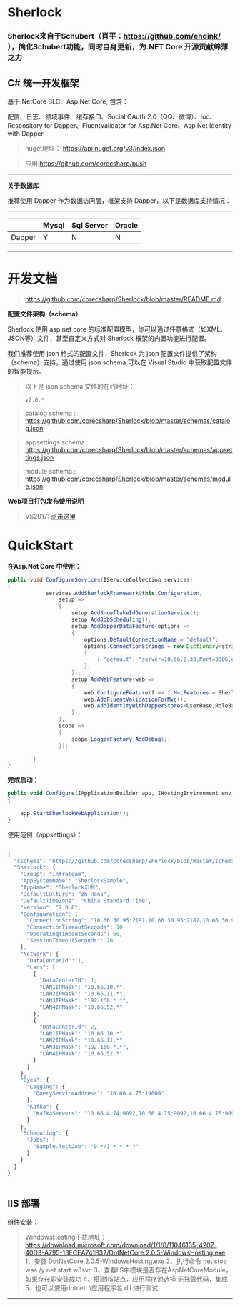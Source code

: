 # Sherlock
### Sherlock来自于Schubert（肖平：https://github.com/endink/ ），简化Schubert功能，同时自身更新，为.NET Core 开源贡献绵薄之力

## C# 统一开发框架

基于.NetCore BLC、Asp.Net Core, 包含：

配置、日志、领域事件、缓存接口、Social OAuth 2.0（QQ、微博）、Ioc、Respository for Dapper、FluentValidator for Asp.Net Core、Asp.Net Identity with Dapper


>nuget地址： https://api.nuget.org/v3/index.json

>应用:https://github.com/corecsharp/push

---

**关于数据库**   

推荐使用 Dapper 作为数据访问层，框架支持 Dapper，以下是数据库支持情况：   

---   


|               | Mysql  |  Sql Server | Oracle 
---------- |----------|--------------|------
Dapper  |      Y      |    N               |    N


---

# 开发文档

>https://github.com/corecsharp/Sherlock/blob/master/README.md

**配置文件架构（schema）**

Sherlock 使用 asp.net core 的标准配置模型，你可以通过任意格式（如XML、JSON等）文件，甚至自定义方式对 Sherlock 框架的内置功能进行配置。    

我们推荐使用 json 格式的配置文件，Sherlock 为 json 配置文件提供了架构（schema）支持，通过使用 json schema 可以在 Visual Studio 中获取配置文件的智能提示。   

>以下是 json schema 文件的在线地址：

>`v2.0.*`

>catalog schema : https://github.com/corecsharp/Sherlock/blob/master/schemas/catalog.json

>appsettings schema : https://github.com/corecsharp/Sherlock/blob/master/schemas/appsettings.json   

>module schema : https://github.com/corecsharp/Sherlock/blob/master/schemas/module.json


**Web项目打包发布使用说明** 
> VS2017:
[点击这里](https://github.com/corecsharp/Sherlock/blob/master/src/Tools/Sherlock.Framework.Modularity.Tools.Vs2017/ReadMe.md)

# QuickStart

**在Asp.Net Core 中使用：**

```java
public void ConfigureServices(IServiceCollection services)
{
            services.AddSherlockFramework(this.Configuration,
                setup =>
                {
                    setup.AddSnowflakeIdGenerationService();
                    setup.AddJobScheduling();
                    setup.AddDapperDataFeature(options =>
                    {
                        options.DefaultConnectionName = "default";
                        options.ConnectionStrings = new Dictionary<string, string>
                        {
                            { "default", "server=10.66.2.33;Port=3306;user id=root;password=setpay@123;database=test_identity;" }
                        };
                    });
                    setup.AddWebFeature(web =>
                    {
                        web.ConfigureFeature(f => f.MvcFeatures = Sherlock.Framework.Web.MvcFeatures.Full);
                        web.AddFluentValidationForMvc();                        
                        web.AddIdentityWithDapperStores<UserBase,RoleBase, DapperIdentityService>();
                    });
                },
                scope =>
                {
                    scope.LoggerFactory.AddDebug();
                });

        }
}
```
**完成启动：**

```javascript
public void Configure(IApplicationBuilder app, IHostingEnvironment env, ILoggerFactory loggerFactory)
{
   
    app.StartSherlockWebApplication();
}
```



使用范例（appsettings）：
```javascript

{
  "$schema": "https://github.com/corecsharp/Sherlock/blob/master/schemas/appsettings.json",
  "Sherlock": {
    "Group": "InfraTeam",
    "AppSystemName": "SherlockSample",
    "AppName": "Sherlock示例",
    "DefaultCulture": "zh-Hans",
    "DefaultTimeZone": "China Standard Time",
    "Version": "2.0.0",
    "Configuration": {
      "ConnectionString": "10.66.30.95:2181,10.66.30.95:2182,10.66.30.95:2183",
      "ConnectionTimeoutSeconds": 10,
      "OperatingTimeoutSeconds": 60,
      "SessionTimeoutSeconds": 20
    },
    "Network": {
      "DataCenterId": 1,
      "Lans": [
        {
          "DataCenterId": 1,
          "LAN1IPMask": "10.66.10.*",
          "LAN2IPMask": "10.66.11.*",
          "LAN3IPMask": "192.168.*.*",
          "LAN4IPMask": "10.66.52.*"
        },
        {
          "DataCenterId": 2,
          "LAN1IPMask": "10.66.10.*",
          "LAN2IPMask": "10.66.11.*",
          "LAN3IPMask": "192.168.*.*",
          "LAN4IPMask": "10.66.52.*"
        }
      ]
    },
    "Eyes": {
      "Logging": {
        "QueryServiceAddress": "10.66.4.75:19000"
      },
      "Kafka": {
        "KafkaServers": "10.66.4.74:9092,10.66.4.75:9092,10.66.4.76:9092"
      }
    },
    "Scheduling": {
      "Jobs": {
        "Sample.TestJob": "0 */1 * * * ?"
      }
    }
  }
}



```

## IIS 部署

组件安装：

>WindowsHosting下载地址： https://download.microsoft.com/download/1/1/0/11046135-4207-40D3-A795-13ECEA741B32/DotNetCore.2.0.5-WindowsHosting.exe
1、安装 DotNetCore.2.0.5-WindowsHosting.exe
2、执行命令 
net stop was /y
net start w3svc
3、查看IIS中模块是否存在AspNetCoreModule，如果存在即安装成功
4、搭建IIS站点，应用程序池选择 无托管代码，集成
5、也可以使用dotnet .\应用程序名.dll 进行测试
---




